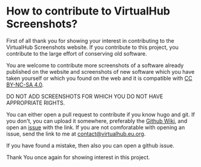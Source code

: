 # How to contribute to VirtualHub Screenshots?

First of all thank you for showing your interest in contributing
to the VirtualHub Screenshots website. If you contribute to this
project, you contribute to the large effort of conserving old
software.

You are welcome to contribute more screenshots of a software
already published on the website and screenshots of new software
which you have taken yourself or which you found on the web and
it is compatible with
[CC BY-NC-SA 4.0](https://creativecommons.org/licenses/by-nc-sa/4.0/).

DO NOT ADD SCREENSHOTS FOR WHICH YOU DO NOT HAVE APPROPRIATE
RIGHTS.

You can either open a pull request to contribute if you know
hugo and git. If you don't, you can upload it somewhere,
preferably the
[Github Wiki](https://github.com/InstallerLegacy/screenshots.virtualhub.eu.org/wiki),
and open an [issue](https://github.com/InstallerLegacy/screenshots.virtualhub.eu.org/issues)
with the link. If you are not comforatable with opening an issue,
send the link to me at
[contact@virtualhub.eu.org](mailto:contact@virtualhub.eu.org).

If you have found a mistake, then also you can open a github
issue.

Thank You once again for showing interest in this project.
